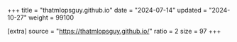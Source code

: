 +++
title = "thatmlopsguy.github.io"
date = "2024-07-14"
updated = "2024-10-27"
weight = 99100

[extra]
source = "https://thatmlopsguy.github.io/"
ratio = 2
size = 97
+++
